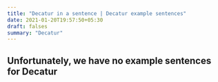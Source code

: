 ```yaml
---
title: "Decatur in a sentence | Decatur example sentences"
date: 2021-01-20T19:57:50+05:30
draft: falses
summary: "Decatur"
---
```

## Unfortunately, we have no example sentences for Decatur                 
